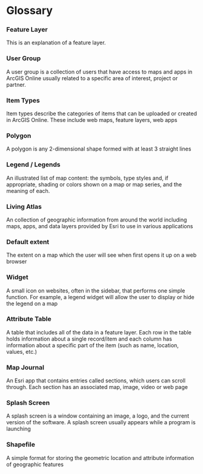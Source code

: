 <!--
This is the glossary file.  Any terms added here with an H2 tag will be automatically linked when the word appears in any other document.  It is useful for defining commonly used terms.  Example:

### ESRI

Esri is an international supplier of geographic information system software, web GIS and geodatabase management applications. The company is headquartered in Redlands, California. The company was founded as Environmental Systems Research Institute in 1969 as a land-use consulting firm.
-->

# Glossary

### Feature Layer

This is an explanation of a feature layer.

### User Group

A user group is a collection of users that have access to maps and apps in ArcGIS Online usually related to a specific area of interest, project or partner.

### Item Types

Item types describe the categories of items that can be uploaded or created in ArcGIS Online. These include web maps, feature layers, web apps

### Polygon

A polygon is any 2-dimensional shape formed with at least 3 straight lines

### Legend / Legends

An illustrated list of map content: the symbols, type styles and, if appropriate, shading or colors shown on a map or map series, and the meaning of each.

### Living Atlas

An collection of geographic information from around the world including maps, apps, and data layers provided by Esri to use in various applications

### Default extent

The extent on a map which the user will see when first opens it up on a web browser

### Widget

A small icon on websites, often in the sidebar, that performs one simple function. For example, a legend widget will allow the user to display or hide the legend on a map

### Attribute Table

A table that includes all of the data in a feature layer. Each row in the table holds information about a single record/item and each column has information about a specific part of the item (such as name, location, values, etc.)

### Map Journal

An Esri app that contains entries called sections, which users can  scroll through. Each section has an associated map, image, video or web page

### Splash Screen

A splash screen is a window containing an image, a logo, and the current version of the software. A splash screen usually appears while a program is launching

### Shapefile

A simple format for storing the geometric location and attribute information of geographic features
